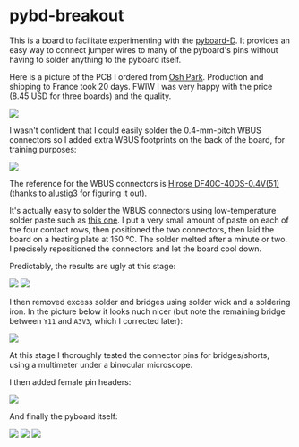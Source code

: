 # pybd-breakout

This is a board to facilitate experimenting with the [pyboard-D](https://pybd.io). It provides an easy way to connect jumper wires to many of the pyboard's pins without having to solder anything to the pyboard itself.

Here is a picture of the PCB I ordered from [Osh Park](https://oshpark.com). Production and shipping to France took 20 days. FWIW I was very happy with the price (8.45 USD for three boards) and the quality.

![](photos/front.jpg)

I wasn't confident that I could easily solder the 0.4-mm-pitch WBUS connectors so I added extra WBUS footprints  on the back of the board, for training purposes:

![](photos/back.jpg)

The reference for the WBUS connectors is [Hirose DF40C-40DS-0.4V(51)](https://www.digikey.com/products/en?keywords=h11625ct-nd) (thanks to [alustig3](https://forum.micropython.org/viewtopic.php?f=20&t=6164) for figuring it out).

It's actually easy to solder the WBUS connectors using low-temperature solder paste such as [this one](https://www.amazon.fr/gp/product/B07B3WV5KN). I put a very small amount of paste on each of the four contact rows, then positioned the two connectors, then laid the board on a heating plate at 150&nbsp;°C. The solder melted after a minute or two. I precisely repositioned the connectors and let the board cool down.

Predictably, the results are ugly at this stage:

![](photos/with_connectors.jpg)
![](photos/before_wick.jpg)

I then removed excess solder and bridges using solder wick and a soldering iron. In the picture below it looks nuch nicer (but note the remaining bridge between `Y11` and `A3V3`, which I corrected later):

![](photos/after_wick.jpg)

At this stage I thoroughly tested the connector pins for bridges/shorts, using a multimeter under a binocular microscope.

I then added female pin headers:

![](photos/perspective_without_pyboard.jpg)

And finally the pyboard itself:

![](photos/perspective_with_pyboard.jpg)
![](photos/with_pyboard.jpg)
![](photos/profile.jpg)
